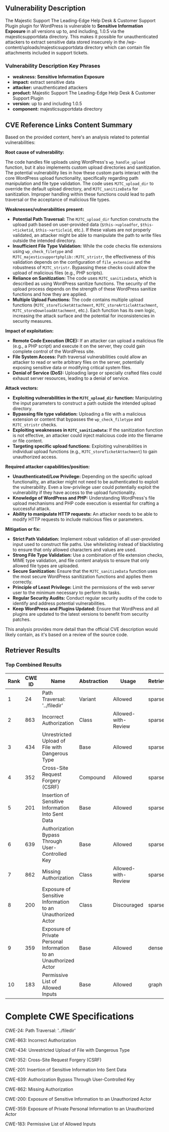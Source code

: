 ## Vulnerability Description
The Majestic Support The Leading-Edge Help Desk & Customer Support Plugin plugin for WordPress is vulnerable to **Sensitive Information Exposure** in all versions up to, and including, 1.0.5 via the majesticsupportdata directory. This makes it possible for unauthenticated attackers to extract sensitive data stored insecurely in the /wp-content/uploads/majesticsupportdata directory which can contain file attachments included in support tickets.

### Vulnerability Description Key Phrases
- **weakness:** **Sensitive Information Exposure**
- **impact:** extract sensitive data
- **attacker:** unauthenticated attackers
- **product:** Majestic Support The Leading-Edge Help Desk & Customer Support Plugin
- **version:** up to and including 1.0.5
- **component:** majesticsupportdata directory

## CVE Reference Links Content Summary
Based on the provided content, here's an analysis related to potential vulnerabilities:

**Root cause of vulnerability:**

The code handles file uploads using WordPress's `wp_handle_upload` function, but it also implements custom upload directories and sanitization. The potential vulnerability lies in how these custom parts interact with the core WordPress upload functionality, specifically regarding path manipulation and file type validation.  The code uses `MJTC_upload_dir` to override the default upload directory, and `MJTC_sanitizeData` for sanitization.  Improper handling within these functions could lead to path traversal or the acceptance of malicious file types.

**Weaknesses/vulnerabilities present:**

*   **Potential Path Traversal:** The `MJTC_upload_dir` function constructs the upload path based on user-provided data (`$this->uploadfor`, `$this->ticketid`, `$this->articleid`, etc.). If these values are not properly validated, an attacker might be able to manipulate the path to write files outside the intended directory.
*   **Insufficient File Type Validation:** While the code checks file extensions using `wp_check_filetype` and `MJTC_majesticsupportphplib::MJTC_stristr`, the effectiveness of this validation depends on the configuration of `file_extension` and the robustness of `MJTC_stristr`.  Bypassing these checks could allow the upload of malicious files (e.g., PHP scripts).
*   **Reliance on Sanitization:** The code uses `MJTC_sanitizeData`, which is described as using WordPress sanitize functions. The security of the upload process depends on the strength of these WordPress sanitize functions and how they are applied.
*   **Multiple Upload Functions:** The code contains multiple upload functions (`MJTC_storeTicketAttachment`, `MJTC_storeArticleAttachment`, `MJTC_storeDownloadAttachment`, etc.). Each function has its own logic, increasing the attack surface and the potential for inconsistencies in security measures.

**Impact of exploitation:**

*   **Remote Code Execution (RCE):** If an attacker can upload a malicious file (e.g., a PHP script) and execute it on the server, they could gain complete control of the WordPress site.
*   **File System Access:** Path traversal vulnerabilities could allow an attacker to read or write arbitrary files on the server, potentially exposing sensitive data or modifying critical system files.
*   **Denial of Service (DoS):** Uploading large or specially crafted files could exhaust server resources, leading to a denial of service.

**Attack vectors:**

*   **Exploiting vulnerabilities in the `MJTC_upload_dir` function:** Manipulating the input parameters to construct a path outside the intended upload directory.
*   **Bypassing file type validation:** Uploading a file with a malicious extension or content that bypasses the `wp_check_filetype` and `MJTC_stristr` checks.
*   **Exploiting weaknesses in `MJTC_sanitizeData`:** If the sanitization function is not effective, an attacker could inject malicious code into the filename or file content.
*   **Targeting specific upload functions:** Exploiting vulnerabilities in individual upload functions (e.g., `MJTC_storeTicketAttachment`) to gain unauthorized access.

**Required attacker capabilities/position:**

*   **Unauthenticated/Low Privilege:** Depending on the specific upload functionality, an attacker might not need to be authenticated to exploit the vulnerability.  Even a low-privilege user could potentially exploit the vulnerability if they have access to the upload functionality.
*   **Knowledge of WordPress and PHP:** Understanding WordPress's file upload mechanisms and PHP code execution is essential for crafting a successful attack.
*   **Ability to manipulate HTTP requests:** An attacker needs to be able to modify HTTP requests to include malicious files or parameters.

**Mitigation or fix:**

*   **Strict Path Validation:** Implement robust validation of all user-provided input used to construct file paths.  Use whitelisting instead of blacklisting to ensure that only allowed characters and values are used.
*   **Strong File Type Validation:** Use a combination of file extension checks, MIME type validation, and file content analysis to ensure that only allowed file types are uploaded.
*   **Secure Sanitization:** Ensure that the `MJTC_sanitizeData` function uses the most secure WordPress sanitization functions and applies them correctly.
*   **Principle of Least Privilege:** Limit the permissions of the web server user to the minimum necessary to perform its tasks.
*   **Regular Security Audits:** Conduct regular security audits of the code to identify and address potential vulnerabilities.
*   **Keep WordPress and Plugins Updated:** Ensure that WordPress and all plugins are updated to the latest versions to benefit from security patches.



This analysis provides more detail than the official CVE description would likely contain, as it's based on a review of the source code.

## Retriever Results

### Top Combined Results

| Rank | CWE ID | Name | Abstraction | Usage  | Retrievers | Individual Scores |
|------|--------|------|-------------|-------|------------|-------------------|
| 1 | 24 | Path Traversal: '../filedir' | Variant | Allowed | sparse | 0.320 |
| 2 | 863 | Incorrect Authorization | Class | Allowed-with-Review | sparse | 0.320 |
| 3 | 434 | Unrestricted Upload of File with Dangerous Type | Base | Allowed | sparse | 0.319 |
| 4 | 352 | Cross-Site Request Forgery (CSRF) | Compound | Allowed | sparse | 0.318 |
| 5 | 201 | Insertion of Sensitive Information Into Sent Data | Base | Allowed | sparse | 0.317 |
| 6 | 639 | Authorization Bypass Through User-Controlled Key | Base | Allowed | sparse | 0.315 |
| 7 | 862 | Missing Authorization | Class | Allowed-with-Review | sparse | 0.314 |
| 8 | 200 | Exposure of Sensitive Information to an Unauthorized Actor | Class | Discouraged | sparse | 0.314 |
| 9 | 359 | Exposure of Private Personal Information to an Unauthorized Actor | Base | Allowed | dense | 0.527 |
| 10 | 183 | Permissive List of Allowed Inputs | Base | Allowed | graph | 0.002 |



# Complete CWE Specifications

CWE-24: Path Traversal: '../filedir'

CWE-863: Incorrect Authorization

CWE-434: Unrestricted Upload of File with Dangerous Type

CWE-352: Cross-Site Request Forgery (CSRF)

CWE-201: Insertion of Sensitive Information Into Sent Data

CWE-639: Authorization Bypass Through User-Controlled Key

CWE-862: Missing Authorization

CWE-200: Exposure of Sensitive Information to an Unauthorized Actor

CWE-359: Exposure of Private Personal Information to an Unauthorized Actor

CWE-183: Permissive List of Allowed Inputs